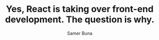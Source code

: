 ---
sections:
  - reactjs
link: 'http://medium.freecodecamp.org/yes-react-is-taking-over-front-end-development-the-question-is-why-40837af8ab76'
title: 'Yes, React is taking over front-end development. The question is why.'
author: 'Samer Buna'
publishedAt: 2017-03-31T00:00:00.000Z
type:
  - article
topics:
  - why_react
suggestedBy:
  - andreamangano
createdAt: 2018-03-20T21:32:33.800Z
reference: aHR0cDovL21lZGl1bS5mcmVlY29kZWNhbXAub3JnL3llcy1yZWFjdC1pcy10YWtpbmctb3Zlci1mcm9udC1lbmQtZGV2ZWxvcG1lbnQtdGhlLXF1ZXN0aW9uLWlzLXdoeS00MDgzN2FmOGFiNzY
slug: yes-react-is-taking-over-frontend-development-the-question-is-why-by-samer-buna
---